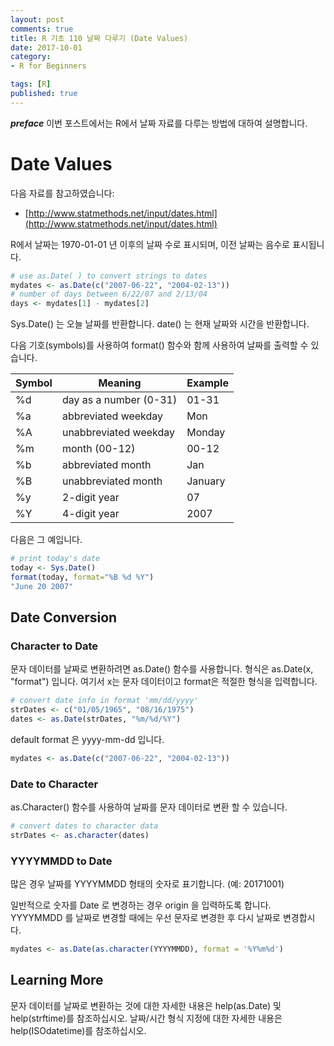 ```yaml
---
layout: post  
comments: true  
title: R 기초 110 날짜 다루기 (Date Values)  
date: 2017-10-01  
category:
- R for Beginners  

tags: [R]  
published: true  
---
```


***preface*** 이번 포스트에서는 R에서 날짜 자료를 다루는 방법에 대하여 설명합니다.

# Date Values

다음 자료를 참고하였습니다:  
- [http://www.statmethods.net/input/dates.html](http://www.statmethods.net/input/dates.html)

R에서 날짜는 1970-01-01 년 이후의 날짜 수로 표시되며, 이전 날짜는 음수로 표시됩니다.


```r
# use as.Date( ) to convert strings to dates
mydates <- as.Date(c("2007-06-22", "2004-02-13"))
# number of days between 6/22/07 and 2/13/04
days <- mydates[1] - mydates[2]
```

Sys.Date() 는 오늘 날짜를 반환합니다.
date() 는 현재 날짜와 시간을 반환합니다.

다음 기호(symbols)를 사용하여 format() 함수와 함께 사용하여 날짜를 출력할 수 있습니다.


Symbol | Meaning            | Example
-------|--------------------|-------------
%d | day as a number (0-31) | 01-31
%a | abbreviated weekday    | Mon
%A | unabbreviated weekday  | Monday
%m | month (00-12)          | 00-12
%b | abbreviated month      | Jan
%B | unabbreviated month    |January
%y | 2-digit year           | 07
%Y | 4-digit year           | 2007

다음은 그 예입니다.

```r
# print today's date
today <- Sys.Date()
format(today, format="%B %d %Y")
"June 20 2007"
```

## Date Conversion

### Character to Date

문자 데이터를 날짜로 변환하려면 as.Date() 함수를 사용합니다. 형식은 as.Date(x, "format") 입니다. 여기서 x는 문자 데이터이고 format은 적절한 형식을 입력합니다.

```r
# convert date info in format 'mm/dd/yyyy'
strDates <- c("01/05/1965", "08/16/1975")
dates <- as.Date(strDates, "%m/%d/%Y")
```

default format 은 yyyy-mm-dd 입니다.

```r
mydates <- as.Date(c("2007-06-22", "2004-02-13"))
```

### Date to Character

as.Character() 함수를 사용하여 날짜를 문자 데이터로 변환 할 수 있습니다.

```r
# convert dates to character data
strDates <- as.character(dates)
```

### YYYYMMDD to Date

많은 경우 날짜를 YYYYMMDD 형태의 숫자로 표기합니다. (예: 20171001)

일반적으로 숫자를 Date 로 변경하는 경우 origin 을 입력하도록 합니다. YYYYMMDD 를 날짜로 변경할 때에는 우선 문자로 변경한 후 다시 날짜로 변경합시다.

```r
mydates <- as.Date(as.character(YYYYMMDD), format = '%Y%m%d')
```


## Learning More

문자 데이터를 날짜로 변환하는 것에 대한 자세한 내용은 help(as.Date) 및 help(strftime)를 참조하십시오. 날짜/시간 형식 지정에 대한 자세한 내용은 help(ISOdatetime)를 참조하십시오.
